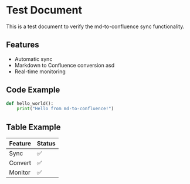 # Test Document

This is a test document to verify the md-to-confluence sync functionality.

## Features

- Automatic sync
- Markdown to Confluence conversion asd
- Real-time monitoring

## Code Example

```python
def hello_world():
    print("Hello from md-to-confluence!")
```

## Table Example

| Feature | Status |
|---------|--------|
| Sync | ✅ |
| Convert | ✅ |
| Monitor | ✅ |
